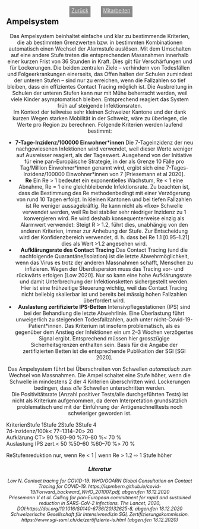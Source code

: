<html>
  <head>
    <title>Ampelsystem</title>
    <meta charset="utf-8" />
    <meta http-equiv="expires" content="0">
  <style>
 /* FONTS */
 @import url("https://fonts.googleapis.com/css?family=Open+Sans+Condensed:300,700");
</style>
  </head>
  <body>
  <header>
 <div style="display:flex;"><h2>Ampelsystem</h2> <div style="margin-left:2em;padding:3px 6px 0 6px;background-color:#888;color:#fff;font-weight:300;height:27px!important;"><a href="main" style="color:#fff;">Zurück</a></div><div style="margin-left:2em;padding:3px 6px 0 6px;background-color:#888;color:#fff;font-weight:300;height:27px!important;"><a href="main" style="color:#fff;">Mitarbeiten</a></div></div>
    <div class="twocol">
    <div class="ntext">
    Das Ampelsystem beinhaltet einfache und klar zu bestimmende Kriterien, die ab bestimmten Grenzwerten bzw. in bestimmten Kombinationen automatisch einen Wechsel der Alarmstufe auslösen. Mit dem Umschalten auf eine andere Stufe treten die entsprechenden Massnahmen innerhalb einer kurzen Frist von 36 Stunden in Kraft. Dies gilt für Verschärfungen und für Lockerungen.
    Die beiden zentralen Ziele – verhindern von Todesfällen und Folgeerkrankungen einerseits, das Offen halten der Schulen zumindest der unteren Stufen – sind nur zu erreichen, wenn die Fallzahlen so tief bleiben, dass ein effizientes Contact Tracing möglich ist. Die Ausbreitung in Schulen der unteren Stufen kann nur mit Mühe beherrscht werden, weil viele Kinder asymptomatisch bleiben. Entsprechend reagiert das System früh auf steigende Infektionsraten.</div>
      <div class="ntext">Im Kontext der teilweise sehr kleinen Schweizer Kantone und der dank kurzen Wegen starken Mobilität in der Schweiz, wäre zu überlegen, die Werte pro Region zu berechnen.
    Folgende Kriterien werden laufend bestimmt:
      <ul>
        <li><strong>7-Tage-Inzidenz/100000 Einwohner*innen</strong> Die 7-Tageinzidenz der neu nachgewiesenen Infektionen wird verwendet, weil dieser Werte weniger auf Ausreisser reagiert, als der Tageswert. Ausgehend von der Initiative für eine pan-Europäische Strategie, in der als Grenze 10 Fälle pro Tag/Million Einwohner*innen genannt wird, ergibt sich eine 7-Tages-Inzidenz/100000 Einwohner*innen von 7 [Priesemann et al 2020].</li>
        <li><strong>Re</strong> Ein Re > 1 bedeutet ein exponentielles Wachstum, Re < 1 eine Abnahme, Re = 1 eine gleichbleibende Infektionsrate. Zu beachten ist, dass die Bestimmung des Re methodenbedingt mit einer Verzögerung von rund 10 Tagen erfolgt. In kleinen Kantonen und bei tiefen Fallzahlen ist Re weniger aussagekräftig. Re kann nicht als «fixe» Schwelle verwendet werden, weil Re bei stabiler sehr niedriger Inzidenz zu 1 konvergieren wird. Re wird deshalb konsequenterweise einzig als Alarmwert verwendet: Steigt R > 1.2, führt dies, unabhängig von den anderen Kriterien, immer zur Anhebung der Stufe. Zur Entscheidung wird der Konfidenzbereich verwendet, d. h. dass bei Re 1.1 [0.95–1.21] dies als Wert >1.2 angesehen wird.</li>
         <li><strong>Aufklärungsrate des Contact Tracing</strong> Das Contact Tracing (und die nachfolgende Quarantäne/Isolation) ist die letzte Abwehrmöglichkeit, wenn das Virus es trotz der anderen Massnahmen schafft, Menschen zu infizieren. Wegen der Überdispersion muss das Tracing vor- und rückwärts erfolgen [Low 2020]. Nur so kann eine hohe Aufklärungsrate und damit Unterbrechung der Infektionsketten sichergestellt werden. Hier ist eine frühzeitige Steuerung wichtig, weil das Contact Tracing nicht beliebig skalierbar ist und bereits bei mässig hohen Fallzahlen überfordert wird.</li>
        <li><strong>Auslastung zertifizierte IPS-Betten</strong> Intensivpflegestationen (IPS) sind bei der Behandlung die letzte Abwehrlinie. Eine Überlastung führt unweigerlich zu steigenden Todesfallzahlen, auch unter nicht-Covid-19-Patient*innen. Das Kriterium ist insofern problematisch, als es gegenüber dem Anstieg der Infektionen ein um 2–3 Wochen verzögertes Signal ergibt. Entsprechend müssen hier grosszügige Sicherheitsgrenzen enthalten sein. Basis für die Angabe der zertifizierten Betten ist die entsprechende Publikation der SGI [SGI 2020].</li>
      </ul>
        <div class="ntext">Das Ampelsystem führt bei Überschreiten von Schwellen <em>automatisch</em> zum Wechsel von Massnahmen. Die Ampel schaltet eine Stufe höher, wenn die Schwelle in mindestens 2 der 4 Kriterien überschritten wird. Lockerungen bedingen, dass <em>alle</em> Schwellen unterschritten werden.</div>
<div class="ntext">Die Positivitätsrate (Anzahl positiver Tests/alle durchgeführten Tests) ist nicht als Kriterium aufgenommen, da deren Interpretation grundsätzlich problematisch und mit der Einführung der Antigenschnelltests noch schwieriger geworden ist.</div>
    </div>
  </div>
  <div class="ntable" style="display:flex;width:100%;min-width:400px;margin-top:1em;">
    <div class="tbl5 st0">
      Kriterien
    </div>
    <div class="tbl5 st1">
      Stufe 1
    </div>
    <div class="tbl5 st2">
      Stufe 2
    </div>
    <div class="tbl5 st3">
      Stufe 3
    </div>
    <div class="tbl5 st4">
      Stufe 4
    </div>
    </div>
  <div class="ntbl" style="display:flex;width:100%;min-width:400px;">
    <div class="tbl5 s0">
      7d-Inzidenz/100k
    </div>
    <div class="tbl5 s1">
      < 7
    </div>
     <div class="tbl5 s2">
      7–13
    </div>
     <div class="tbl5 s3">
      14–20
    </div>
     <div class="tbl5 s4">
     > 20
    </div>
  </div>
  <div class="ntbl" style="display:flex;width:100%;min-width:400px;">
    <div class="tbl5 s0">
      Aufklärung CT
    </div>
    <div class="tbl5 s1">
      > 90 %
    </div>
     <div class="tbl5 s2">
      80–90 %
    </div>
     <div class="tbl5 s3">
      70–80 %
    </div>
     <div class="tbl5 s4">
     < 70 %
    </div>
  </div>
  <div class="ntbl" style="display:flex;width:100%;min-width:400px;">
    <div class="tbl5 s0">
      Auslastung IPS zert.
    </div>
    <div class="tbl5 s1">
      < 50 %
    </div>
     <div class="tbl5 s2">
      50–60 %
    </div>
     <div class="tbl5 s3">
      60–70 %
    </div>
     <div class="tbl5 s4">
     > 70 %
    </div>
  </div>
  <div class="ntbl" style="margin-top:1em;display:flex;width:100%;min-width:400px;">
    <div class="tbl5 s0">
      Re
    </div>
    <div class="tbl1 s5">
     Stufenreduktion nur, wenn Re < 1 | wenn Re > 1.2 &#8680; 1 Stufe höher
    </div>
  </div>
<div id="foot" style="font-size:0.9em;margin-top:1em;font-style:italic;">
  <h3>Literatur</h3>
  <div id="ref1">Low N. Contact tracing for COVID-19. WHO/GOARN Global Consultation on Contact Tracing for COVID-19. https://ispmbern.github.io/covid-19/Forward_backward_WHO_201007.pdf, abgerufen 18.12.2020</div>
<div id="ref2">Priesemann V et al. Calling for pan-European commitment for rapid and sustained reduction in SARS-CoV-2 infections. The Lancet, 2020, DOI:https://doi.org/10.1016/S0140-6736(20)32625-8, abgerufen 18.12.2020</div>
  <div id="ref3">Schweizerische Gesellschaft für Intensivmedizin SGI, Zertifizierungskommission. https://www.sgi-ssmi.ch/de/zertifizierte-is.html (abgerufen 18.12.2020)</div>
    </div>
